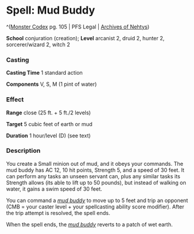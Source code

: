 # Spell: Mud Buddy

^([Monster Codex][ss-mud-buddy] pg. 105 | PFS Legal | [Archives of Nehtys][sn-mud-buddy])

**School** conjuration (creation); **Level** arcanist 2, druid 2, hunter 2, sorcerer/wizard 2, witch 2

### Casting

**Casting Time** 1 standard action  

**Components** V, S, M (1 pint of water)

### Effect

**Range** close (25 ft. + 5 ft./2 levels)  

**Target** 5 cubic feet of earth or mud  

**Duration** 1 hour/level (D) (see text)

### Description

You create a Small minion out of mud, and it obeys your commands. The mud buddy has AC 12, 10 hit points, Strength 5, and a speed of 30 feet. It can perform any tasks an unseen servant can, plus any similar tasks its Strength allows (its able to lift up to 50 pounds), but instead of walking on water, it gains a swim speed of 30 feet.  

You can command a _[mud buddy]_ to move up to 5 feet and trip an opponent (CMB = your caster level + your spellcasting ability score modifier). After the trip attempt is resolved, the spell ends.  

When the spell ends, the _[mud buddy]_ reverts to a patch of wet earth.

[ss-mud-buddy]: http://paizo.com/products/btpy9926
[sn-mud-buddy]: http://www.archivesofnethys.com/SpellDisplay.aspx?ItemName=Mud%20Buddy
[mud buddy]: http://www.archivesofnethys.com/SpellDisplay.aspx?ItemName=mud%20buddy